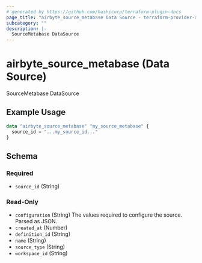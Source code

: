 ```yaml
---
# generated by https://github.com/hashicorp/terraform-plugin-docs
page_title: "airbyte_source_metabase Data Source - terraform-provider-airbyte"
subcategory: ""
description: |-
  SourceMetabase DataSource
---
```


# airbyte_source_metabase (Data Source)

SourceMetabase DataSource

## Example Usage

```terraform
data "airbyte_source_metabase" "my_source_metabase" {
  source_id = "...my_source_id..."
}
```

<!-- schema generated by tfplugindocs -->
## Schema

### Required

- `source_id` (String)

### Read-Only

- `configuration` (String) The values required to configure the source. Parsed as JSON.
- `created_at` (Number)
- `definition_id` (String)
- `name` (String)
- `source_type` (String)
- `workspace_id` (String)
